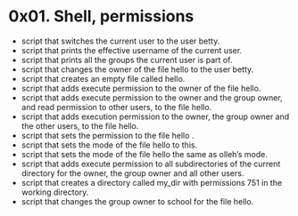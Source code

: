 # 0x01. Shell, permissions
* script that switches the current user to the user betty.
* script that prints the effective username of the current user.
* script that prints all the groups the current user is part of.
* script that changes the owner of the file hello to the user betty.
* script that creates an empty file called hello.
* script that adds execute permission to the owner of the file hello.
* script that adds execute permission to the owner and the group owner, and read permission to other users, to the file hello.
*  script that adds execution permission to the owner, the group owner and the other users, to the file hello.
* script that sets the permission to the file hello .
* script that sets the mode of the file hello to this.
* script that sets the mode of the file hello the same as olleh’s mode.
* script that adds execute permission to all subdirectories of the current directory for the owner, the group owner and all other users.
*  script that creates a directory called my_dir with permissions 751 in the working directory.
* script that changes the group owner to school for the file hello.

